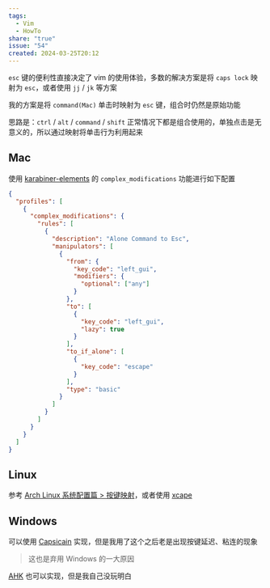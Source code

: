 ```yaml
---  
tags:  
  - Vim  
  - HowTo  
share: "true"  
issue: "54"  
created: 2024-03-25T20:12  
---  
```

  
`esc` 键的便利性直接决定了 vim 的使用体验，多数的解决方案是将 `caps lock` 映射为 `esc`，或者使用 `jj` / `jk` 等方案  
  
我的方案是将 `command(Mac)` 单击时映射为 `esc` 键，组合时仍然是原始功能  
  
思路是：`ctrl` / `alt` / `command` / `shift` 正常情况下都是组合使用的，单独点击是无意义的，所以通过映射将单击行为利用起来  
  
## Mac  
  
使用 [karabiner-elements](https://karabiner-elements.pqrs.org/) 的 `complex_modifications` 功能进行如下配置  
  
```json  
{  
  "profiles": [  
    {  
      "complex_modifications": {  
        "rules": [  
          {  
            "description": "Alone Command to Esc",  
            "manipulators": [  
              {  
                "from": {  
                  "key_code": "left_gui",  
                  "modifiers": {  
                    "optional": ["any"]  
                  }  
                },  
                "to": [  
                  {  
                    "key_code": "left_gui",  
                    "lazy": true  
                  }  
                ],  
                "to_if_alone": [  
                  {  
                    "key_code": "escape"  
                  }  
                ],  
                "type": "basic"  
              }  
            ]  
          }  
        ]  
      }  
    }  
  ]  
}  
```  
  
## Linux  
  
参考 [Arch Linux 系统配置篇 > 按键映射](../../Arch%20Linux%20%E7%B3%BB%E7%BB%9F%E9%85%8D%E7%BD%AE%E7%AF%87.md)，或者使用 [xcape](https://github.com/alols/xcape)  
  
## Windows  
  
可以使用 [Capsicain](https://github.com/cajhin/capsicain) 实现，但是我用了这个之后老是出现按键延迟、粘连的现象  
  
> 这也是弃用 Windows 的一大原因  
  
 [AHK](https://www.autohotkey.com/) 也可以实现，但是我自己没玩明白  
